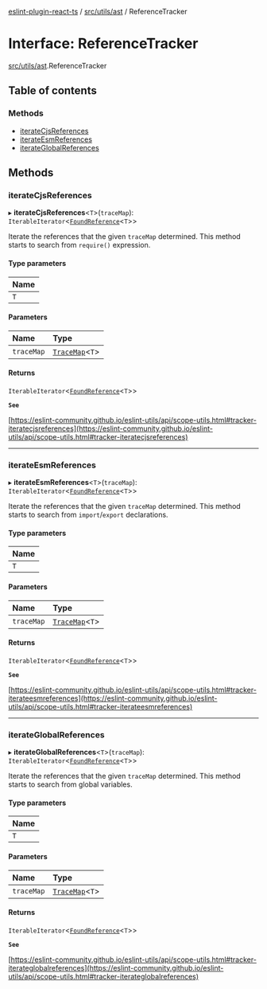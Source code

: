 [eslint-plugin-react-ts](../README.md) / [src/utils/ast](../modules/src_utils_ast.md) / ReferenceTracker

# Interface: ReferenceTracker

[src/utils/ast](../modules/src_utils_ast.md).ReferenceTracker

## Table of contents

### Methods

- [iterateCjsReferences](src_utils_ast.ReferenceTracker-1.md#iteratecjsreferences)
- [iterateEsmReferences](src_utils_ast.ReferenceTracker-1.md#iterateesmreferences)
- [iterateGlobalReferences](src_utils_ast.ReferenceTracker-1.md#iterateglobalreferences)

## Methods

### iterateCjsReferences

▸ **iterateCjsReferences**<`T`\>(`traceMap`): `IterableIterator`<[`FoundReference`](src_utils_ast.ReferenceTracker.FoundReference.md)<`T`\>\>

Iterate the references that the given `traceMap` determined.
This method starts to search from `require()` expression.

#### Type parameters

| Name |
| :------ |
| `T` |

#### Parameters

| Name | Type |
| :------ | :------ |
| `traceMap` | [`TraceMap`](../modules/src_utils_ast.ReferenceTracker.md#tracemap)<`T`\> |

#### Returns

`IterableIterator`<[`FoundReference`](src_utils_ast.ReferenceTracker.FoundReference.md)<`T`\>\>

**`See`**

[https://eslint-community.github.io/eslint-utils/api/scope-utils.html#tracker-iteratecjsreferences](https://eslint-community.github.io/eslint-utils/api/scope-utils.html#tracker-iteratecjsreferences)

___

### iterateEsmReferences

▸ **iterateEsmReferences**<`T`\>(`traceMap`): `IterableIterator`<[`FoundReference`](src_utils_ast.ReferenceTracker.FoundReference.md)<`T`\>\>

Iterate the references that the given `traceMap` determined.
This method starts to search from `import`/`export` declarations.

#### Type parameters

| Name |
| :------ |
| `T` |

#### Parameters

| Name | Type |
| :------ | :------ |
| `traceMap` | [`TraceMap`](../modules/src_utils_ast.ReferenceTracker.md#tracemap)<`T`\> |

#### Returns

`IterableIterator`<[`FoundReference`](src_utils_ast.ReferenceTracker.FoundReference.md)<`T`\>\>

**`See`**

[https://eslint-community.github.io/eslint-utils/api/scope-utils.html#tracker-iterateesmreferences](https://eslint-community.github.io/eslint-utils/api/scope-utils.html#tracker-iterateesmreferences)

___

### iterateGlobalReferences

▸ **iterateGlobalReferences**<`T`\>(`traceMap`): `IterableIterator`<[`FoundReference`](src_utils_ast.ReferenceTracker.FoundReference.md)<`T`\>\>

Iterate the references that the given `traceMap` determined.
This method starts to search from global variables.

#### Type parameters

| Name |
| :------ |
| `T` |

#### Parameters

| Name | Type |
| :------ | :------ |
| `traceMap` | [`TraceMap`](../modules/src_utils_ast.ReferenceTracker.md#tracemap)<`T`\> |

#### Returns

`IterableIterator`<[`FoundReference`](src_utils_ast.ReferenceTracker.FoundReference.md)<`T`\>\>

**`See`**

[https://eslint-community.github.io/eslint-utils/api/scope-utils.html#tracker-iterateglobalreferences](https://eslint-community.github.io/eslint-utils/api/scope-utils.html#tracker-iterateglobalreferences)

